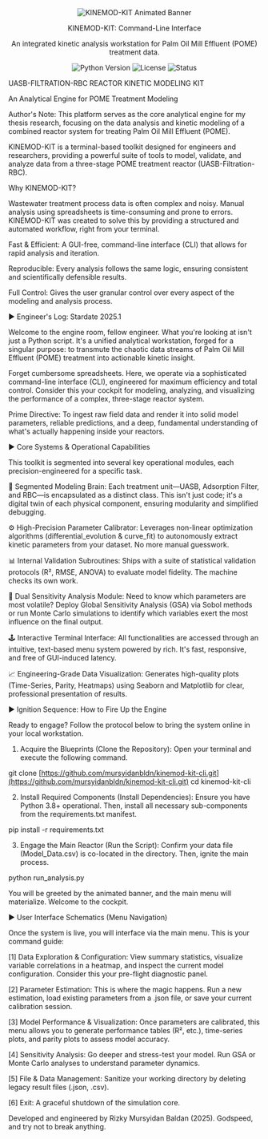 <div align="center">

<img src="assets/banner_demo.gif" alt="KINEMOD-KIT Animated Banner">

KINEMOD-KIT: Command-Line Interface

An integrated kinetic analysis workstation for Palm Oil Mill Effluent (POME) treatment data.

</div>

<p align="center">
<img alt="Python Version" src="https://www.google.com/search?q=https://img.shields.io/badge/python-3.8%252B-blue%3Fstyle%3Dfor-the-badge%26logo%3Dpython">
<img alt="License" src="https://www.google.com/search?q=https://img.shields.io/badge/license-MIT-green%3Fstyle%3Dfor-the-badge">
<img alt="Status" src="https://www.google.com/search?q=https://img.shields.io/badge/status-stable-brightgreen%3Fstyle%3Dfor-the-badge">
</p>

UASB-FILTRATION-RBC REACTOR KINETIC MODELING KIT

An Analytical Engine for POME Treatment Modeling

</div>

Author's Note: This platform serves as the core analytical engine for my thesis research, focusing on the data analysis and kinetic modeling of a combined reactor system for treating Palm Oil Mill Effluent (POME).

KINEMOD-KIT is a terminal-based toolkit designed for engineers and researchers, providing a powerful suite of tools to model, validate, and analyze data from a three-stage POME treatment reactor (UASB-Filtration-RBC).

Why KINEMOD-KIT?

Wastewater treatment process data is often complex and noisy. Manual analysis using spreadsheets is time-consuming and prone to errors. KINEMOD-KIT was created to solve this by providing a structured and automated workflow, right from your terminal.

Fast & Efficient: A GUI-free, command-line interface (CLI) that allows for rapid analysis and iteration.

Reproducible: Every analysis follows the same logic, ensuring consistent and scientifically defensible results.

Full Control: Gives the user granular control over every aspect of the modeling and analysis process.

► Engineer's Log: Stardate 2025.1

Welcome to the engine room, fellow engineer. What you're looking at isn't just a Python script. It's a unified analytical workstation, forged for a singular purpose: to transmute the chaotic data streams of Palm Oil Mill Effluent (POME) treatment into actionable kinetic insight.

Forget cumbersome spreadsheets. Here, we operate via a sophisticated command-line interface (CLI), engineered for maximum efficiency and total control. Consider this your cockpit for modeling, analyzing, and visualizing the performance of a complex, three-stage reactor system.

Prime Directive: To ingest raw field data and render it into solid model parameters, reliable predictions, and a deep, fundamental understanding of what's actually happening inside your reactors.

► Core Systems & Operational Capabilities

This toolkit is segmented into several key operational modules, each precision-engineered for a specific task.

🧠 Segmented Modeling Brain: Each treatment unit—UASB, Adsorption Filter, and RBC—is encapsulated as a distinct class. This isn't just code; it's a digital twin of each physical component, ensuring modularity and simplified debugging.

⚙️ High-Precision Parameter Calibrator: Leverages non-linear optimization algorithms (differential_evolution & curve_fit) to autonomously extract kinetic parameters from your dataset. No more manual guesswork.

📊 Internal Validation Subroutines: Ships with a suite of statistical validation protocols (R², RMSE, ANOVA) to evaluate model fidelity. The machine checks its own work.

🔬 Dual Sensitivity Analysis Module: Need to know which parameters are most volatile? Deploy Global Sensitivity Analysis (GSA) via Sobol methods or run Monte Carlo simulations to identify which variables exert the most influence on the final output.

🕹️ Interactive Terminal Interface: All functionalities are accessed through an intuitive, text-based menu system powered by rich. It's fast, responsive, and free of GUI-induced latency.

📈 Engineering-Grade Data Visualization: Generates high-quality plots (Time-Series, Parity, Heatmaps) using Seaborn and Matplotlib for clear, professional presentation of results.

► Ignition Sequence: How to Fire Up the Engine

Ready to engage? Follow the protocol below to bring the system online in your local workstation.

1. Acquire the Blueprints (Clone the Repository):
Open your terminal and execute the following command.

git clone [https://github.com/mursyidanbldn/kinemod-kit-cli.git](https://github.com/mursyidanbldn/kinemod-kit-cli.git)
cd kinemod-kit-cli



2. Install Required Components (Install Dependencies):
Ensure you have Python 3.8+ operational. Then, install all necessary sub-components from the requirements.txt manifest.

pip install -r requirements.txt



3. Engage the Main Reactor (Run the Script):
Confirm your data file (Model_Data.csv) is co-located in the directory. Then, ignite the main process.

python run_analysis.py



You will be greeted by the animated banner, and the main menu will materialize. Welcome to the cockpit.

► User Interface Schematics (Menu Navigation)

Once the system is live, you will interface via the main menu. This is your command guide:

[1] Data Exploration & Configuration: View summary statistics, visualize variable correlations in a heatmap, and inspect the current model configuration. Consider this your pre-flight diagnostic panel.

[2] Parameter Estimation: This is where the magic happens. Run a new estimation, load existing parameters from a .json file, or save your current calibration session.

[3] Model Performance & Visualization: Once parameters are calibrated, this menu allows you to generate performance tables (R², etc.), time-series plots, and parity plots to assess model accuracy.

[4] Sensitivity Analysis: Go deeper and stress-test your model. Run GSA or Monte Carlo analyses to understand parameter dynamics.

[5] File & Data Management: Sanitize your working directory by deleting legacy result files (.json, .csv).

[6] Exit: A graceful shutdown of the simulation core.

Developed and engineered by Rizky Mursyidan Baldan (2025). Godspeed, and try not to break anything.
